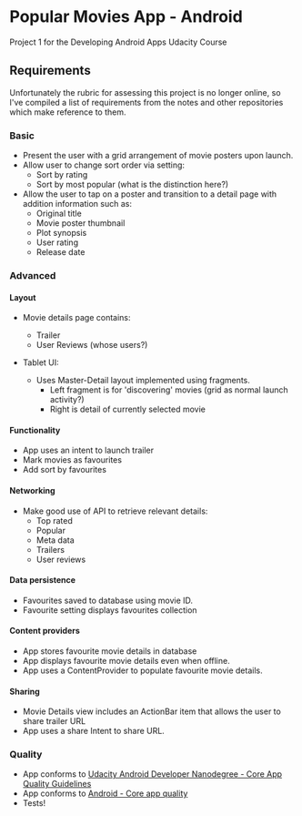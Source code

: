 # Popular Movies App - Android

Project 1 for the Developing Android Apps Udacity Course

## Requirements

Unfortunately the rubric for assessing this project is no longer online, so I've compiled a list of requirements from the notes and other repositories which make reference to them.

### Basic 

* Present the user with a grid arrangement of movie posters upon launch.
* Allow user to change sort order via setting:
    * Sort by rating
    * Sort by most popular (what is the distinction here?)
* Allow the user to tap on a poster and transition to a detail page with addition information such as:
    * Original title
    * Movie poster thumbnail
    * Plot synopsis
    * User rating
    * Release date

### Advanced

#### Layout
* Movie details page contains:
    * Trailer
    * User Reviews (whose users?)

* Tablet UI:
    * Uses Master-Detail layout implemented using fragments.
        * Left fragment is for 'discovering' movies (grid as normal launch activity?)
        * Right is detail of currently selected movie

#### Functionality
* App uses an intent to launch trailer
* Mark movies as favourites
* Add sort by favourites

#### Networking
* Make good use of API to retrieve relevant details:
    * Top rated
    * Popular
    * Meta data
    * Trailers
    * User reviews

#### Data persistence
* Favourites saved to database using movie ID.
* Favourite setting displays favourites collection

#### Content providers
* App stores favourite movie details in database
* App displays favourite movie details even when offline.
* App uses a ContentProvider to populate favourite movie details.

#### Sharing
* Movie Details view includes an ActionBar item that allows the user to share trailer URL
* App uses a share Intent to share URL.


### Quality
* App conforms to [Udacity Android Developer Nanodegree - Core App Quality Guidelines](http://udacity.github.io/android-nanodegree-guidelines/core.html)
* App conforms to [Android - Core app quality](https://developer.android.com/docs/quality-guidelines/core-app-quality)
* Tests!

